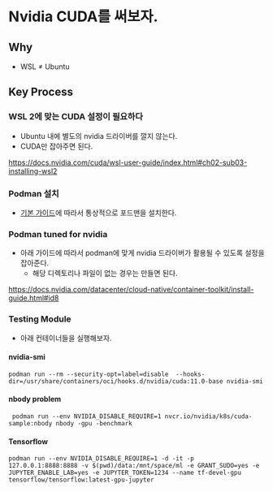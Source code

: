 # Nvidia CUDA를 써보자. 

## Why 

- WSL $\neq$ Ubuntu 


## Key Process 

### WSL 2에 맞는 CUDA 설정이 필요하다 

- Ubuntu 내에 별도의 nvidia 드라이버를 깔지 않는다. 
- CUDA만 잡아주면 된다. 

https://docs.nvidia.com/cuda/wsl-user-guide/index.html#ch02-sub03-installing-wsl2


### Podman 설치 

- [기본 가이드](https://github.com/anarinsk/til/blob/master/podman/basic.md)에 따라서 통상적으로 포드맨을 설치한다. 

### Podman tuned for nvidia 

- 아래 가이드에 따라서 podman에 맞게 nvidia 드라이버가 활용될 수 있도록 설정을 잡아준다. 
    + 해당 디렉토리나 파일이 없는 경우는 만들면 된다.  

https://docs.nvidia.com/datacenter/cloud-native/container-toolkit/install-guide.html#id8

### Testing Module 

- 아래 컨테이너들을 실행해보자. 

#### nvidia-smi 

```shell
podman run --rm --security-opt=label=disable  --hooks-dir=/usr/share/containers/oci/hooks.d/nvidia/cuda:11.0-base nvidia-smi
```

#### nbody problem 

```shell
 podman run --env NVIDIA_DISABLE_REQUIRE=1 nvcr.io/nvidia/k8s/cuda-sample:nbody nbody -gpu -benchmark
```

#### Tensorflow 

```shell
podman run --env NVIDIA_DISABLE_REQUIRE=1 -d -it -p 127.0.0.1:8888:8888 -v $(pwd)/data:/mnt/space/ml -e GRANT_SUDO=yes -e JUPYTER_ENABLE_LAB=yes -e JUPYTER_TOKEN=1234 --name tf-devel-gpu tensorflow/tensorflow:latest-gpu-jupyter
```

